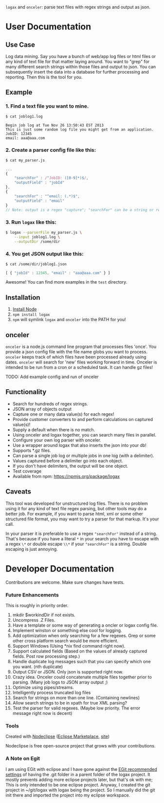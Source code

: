 `logax` and `onceler`: parse text files with regex strings and output as json.

# User Documentation

## Use Case
Log data mining.  Say you have a bunch of web/app log files or html files or any kind of 
text file for that matter laying around.
You want to "grep" for many different search strings within those files and output to 
json.  You can subsequently insert the data into a database
for further processing and reporting.  Then this is the tool for you.

## Example
### 1. Find a text file you want to mine.

```bash
$ cat joblog1.log
```

```
Begin job log at Tue Nov 26 13:50:43 EST 2013
This is just some random log file you might get from an application.
JobID: 12345
email: aaa@aaa.com
```
 
### 2. Create a parser config file like this:

```bash
$ cat my_parser.js
```

```js
...
{
	"searchFor" : /^JobID: ([0-9]*)$/,
	"outputField" : "jobId"
},
{
	"searchFor" : "^email: (.*)$",
	"outputField" : "email"
}
// Note: output is a regex "capture"; "searchFor" can be a string or regex type.
```

### 3. Run `logax` like this:

```bash
$ logax --parserFile my_parser.js \
	--input joblog1.log \
	--outputDir /some/dir
```

### 4. You get JSON output like this:

```bash
$ cat /some/dir/joblog1.json
```

```js
[ { "jobId" : 12345, "email" : "aaa@aaa.com" } ]
```

Awesome!  You can find more examples in the `test` directory.

## Installation

1. [Install Node](http://nodejs.org/download/)
2. `npm install logax`
3. `npm` will symlink `logax` and `onceler` into the PATH for you!

## onceler
`onceler` is a node.js command line program that processes files 'once'.  You provide
a json config file with the file name globs you want to process.  `onceler` keeps track of 
which files have been processed already using dates.  `onceler` will search for 'new'
files working forward in time.  Onceler is intended to be run from a cron
or a scheduled task.  It can handle gz files!

TODO: Add example config and run of onceler

## Functionality

* Search for hundreds of regex strings.
* JSON array of objects output
* Capture one or many data value(s) for each regex!
* Provide customer converters to and perform calculations on captured value(s)!
* Supply a default when there is no match.
* Using onceler and logax together, you can search many files in parallel.
* Configure your own log parser with onceler.
* Use a wrapper around logax that also inserts the json into your db!
* Supports *.gz files.
* Can parse a single job log or multiple jobs in one log (with a delimiter).
* Values captured before a delimiter go into each object.
* If you don't have delimiters, the output will be one object.
* Test coverage
* Available from npm: https://npmjs.org/package/logax

## Caveats
This tool was developed for unstructured log files.  There is no problem using it
for any kind of text file regex parsing, but other tools may do a better job.  For
example, if you want to parse html, xml or some other structured file format, you
may want to try a parser for that markup.  It's your call.

In your parser it is preferable to use a regex `"searchFor"` instead of a string.
That's because if you have a literal `*` in your search you have to escape
with a regex `\*` or double escape `\\*` if your `"searchFor"` is a string.  Double 
escaping is just annoying.

# Developer Documentation

Contributions are welcome.  Make sure changes have tests.

### Future Enhancements
This is roughly in priority order.

1. mkdir $workindDir if not exists.
1. Uncompress .Z Files.
1. Have a template or some way of generating a oncler or logax config file.
1. Implement winston or something else cool for logging.
1. Add optimization when only searching for a few regexes.  Grep or some other cross platform search would be more efficient.
1. Support Windows (Using *nix find command right now).
1. Support calculated fields (Based on the values of already captured fields.  Post row processing step.)
1. Handle duplicate log messages such that you can specify which one you want.  (nth duplicate)
1. Output CSV or JSON.  Only json is supported right now.
1. Crazy idea. Onceler could concatenate multiple files together prior to parsing.  (Many job logs to JSON array output ;)
1. Optimize using pipes/streams.
1. Intelligently process truncated log files
1. Search for strings on more than one line.  (Containing newlines)
1. Allow search strings to be in xpath for true XML parsing?
1. Test the parser for valid regexes. (Maybe low priority.  The error message right now is decent)

### Tools

Created with [Nodeclipse](https://github.com/Nodeclipse/nodeclipse-1)
 ([Eclipse Marketplace](http://marketplace.eclipse.org/content/nodeclipse), [site](http://www.nodeclipse.org))   

Nodeclipse is free open-source project that grows with your contributions.

### A Note on Egit

I am using EGit with eclipse and I have gone against the 
[EGit recommended settings](http://wiki.eclipse.org/EGit/User_Guide#Considerations_for_Git_Repositories_to_be_used_in_Eclipse)
 of having the .git folder in a parent folder of the logax project.  It mostly prevents adding more
eclipse projects later, but that's ok with me;  This is only intended to be one eclipse project.
Anyway, I created the git project in ~/git/logax with logax being the project.  So I manually
did the git init there and imported the project into my eclipse workspace.
